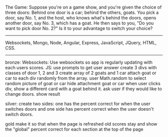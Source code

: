 The Game:
Suppose you're on a game show, and you're given the choice of three doors: Behind one door is a car; behind the others, goats. You pick a door, say No. 1, and the host, who knows what's behind the doors, opens another door, say No. 3, which has a goat. He then says to you, "Do you want to pick door No. 2?" Is it to your advantage to switch your choice?

****************************************

Websockets, Mongo, Node, Angular, Express, JavaScript, JQuery, HTML, CSS.

*****************************************

bronze:
  Websockets:
    Use websockets so app is regularly updating with each users scores.
  JS:
    use prompts to get user answer
    create 3 divs with classes of door 1, 2 and 3
    create array of 2 goats and 1 car
    attach goat or car to each div randomly from the array. user Math.random to select random picture of goat or car
    hide attachment goat or car
    when user clicks div, show a different card with a goat behind it.
    ask user if they would like to change doors.
    show result

silver:
create two sides: one has the percent correct for when the user switches doors and one side has percent correct when the user doesn't switch doors.

gold
make it so that when the page is refreshed old scores stay and show the "global" percent correct for each section at the top of the page
